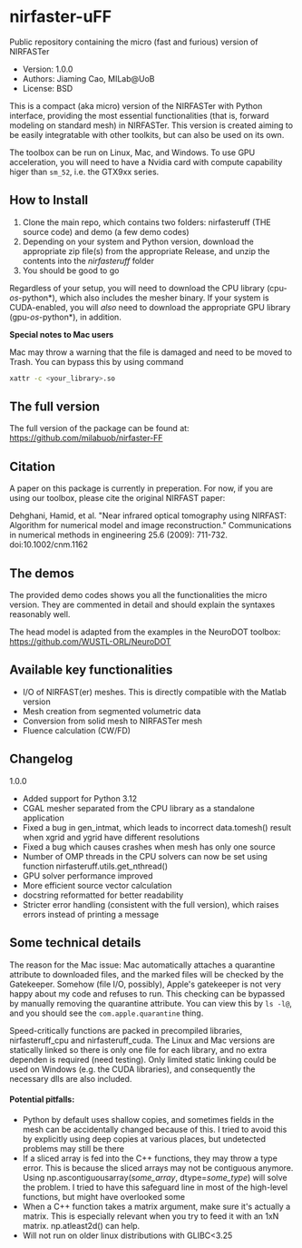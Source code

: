 # nirfaster-uFF

Public repository containing the micro (fast and furious) version of NIRFASTer

- Version: 1.0.0
- Authors: Jiaming Cao, MILab@UoB
- License: BSD

This is a compact (aka micro) version of the NIRFASTer with Python interface, providing the most essential functionalities (that is, forward modeling on standard mesh) in NIRFASTer. This version is created aiming to be easily integratable with other toolkits, but can also be used on its own.

The toolbox can be run on Linux, Mac, and Windows. To use GPU acceleration, you will need to have a Nvidia card with compute capability higer than `sm_52`, i.e. the GTX9xx series.

## How to Install

1. Clone the main repo, which contains two folders: nirfasteruff (THE source code) and demo (a few demo codes)
2. Depending on your system and Python version, download the appropriate zip file(s) from the appropriate Release, and unzip the contents into the *nirfasteruff* folder
3. You should be good to go

Regardless of your setup, you will need to download the CPU library (cpu-*os*-python*), which also includes the mesher binary. If your system is CUDA-enabled, you will *also* need to download the appropriate GPU library (gpu-*os*-python*), in addition.

**Special notes to Mac users**

Mac may throw a warning that the file is damaged and need to be moved to Trash. You can bypass this by using command

```bash
xattr -c <your_library>.so
```

## The full version

The full version of the package can be found at: https://github.com/milabuob/nirfaster-FF

## Citation

A paper on this package is currently in preperation. For now, if you are using our toolbox, please cite the original NIRFAST paper:

Dehghani, Hamid, et al. "Near infrared optical tomography using NIRFAST: Algorithm for numerical model and image reconstruction." Communications in numerical methods in engineering 25.6 (2009): 711-732. doi:10.1002/cnm.1162

## The demos

The provided demo codes shows you all the functionalities the micro version. They are commented in detail and should explain the syntaxes reasonably well.

The head model is adapted from the examples in the NeuroDOT toolbox: https://github.com/WUSTL-ORL/NeuroDOT

## Available key functionalities

- I/O of NIRFAST(er) meshes. This is directly compatible with the Matlab version
- Mesh creation from segmented volumetric data
- Conversion from solid mesh to NIRFASTer mesh
- Fluence calculation (CW/FD)

## Changelog

1.0.0
- Added support for Python 3.12
- CGAL mesher separated from the CPU library as a standalone application
- Fixed a bug in gen_intmat, which leads to incorrect data.tomesh() result when xgrid and ygrid have different resolutions
- Fixed a bug which causes crashes when mesh has only one source
- Number of OMP threads in the CPU solvers can now be set using function nirfasteruff.utils.get_nthread()
- GPU solver performance improved
- More efficient source vector calculation
- docstring reformatted for better readability
- Stricter error handling (consistent with the full version), which raises errors instead of printing a message

## Some technical details

The reason for the Mac issue: Mac automatically attaches a quarantine attribute to downloaded files, and the marked files will be checked by the Gatekeeper. Somehow (file I/O, possibly), Apple's gatekeeper is not very happy about my code and refuses to run. This checking can be bypassed by manually removing the quarantine attribute. You can view this by `ls -l@`, and you should see the `com.apple.quarantine` thing.

Speed-critically functions are packed in precompiled libraries, nirfasteruff_cpu and nirfasteruff_cuda. The Linux and Mac versions are statically linked so there is only one file for each library, and no extra dependen is required (need testing). Only limited static linking could be used on Windows (e.g. the CUDA libraries), and consequently the necessary dlls are also included.


#### Potential pitfalls:

- Python by default uses shallow copies, and sometimes fields in the mesh can be accidentally changed because of this. I tried to avoid this by explicitly using deep copies at various places, but undetected problems may still be there
- If a sliced array is fed into the C++ functions, they may throw a type error. This is because the sliced arrays may not be contiguous anymore. Using np.ascontiguousarray(*some_array*, dtype=*some_type*) will solve the problem. I tried to have this safeguard line in most of the high-level functions, but might have overlooked some
- When a C++ function takes a matrix argument, make sure it's actually a matrix. This is especially relevant when you try to feed it with an 1xN matrix. np.atleast2d() can help.
- Will not run on older linux distributions with GLIBC<3.25
